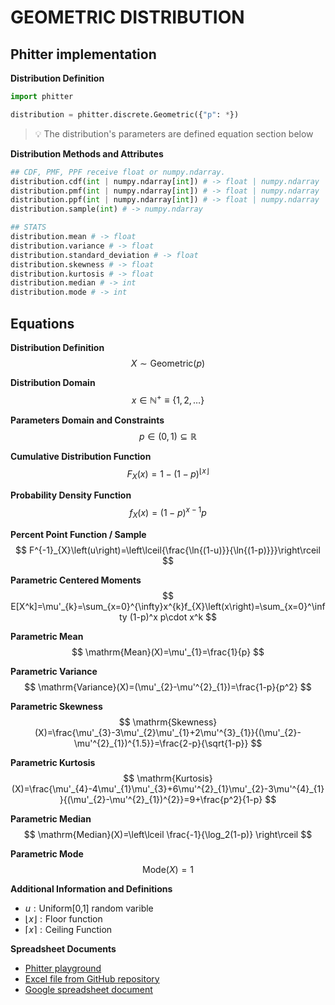 # GEOMETRIC DISTRIBUTION

## Phitter implementation

**Distribution Definition**

```python
import phitter

distribution = phitter.discrete.Geometric({"p": *})
```

> 💡 The distribution's parameters are defined equation section below

**Distribution Methods and Attributes**

```python
## CDF, PMF, PPF receive float or numpy.ndarray.
distribution.cdf(int | numpy.ndarray[int]) # -> float | numpy.ndarray
distribution.pmf(int | numpy.ndarray[int]) # -> float | numpy.ndarray
distribution.ppf(int | numpy.ndarray[int]) # -> float | numpy.ndarray
distribution.sample(int) # -> numpy.ndarray

## STATS
distribution.mean # -> float
distribution.variance # -> float
distribution.standard_deviation # -> float
distribution.skewness # -> float
distribution.kurtosis # -> float
distribution.median # -> int
distribution.mode # -> int
```

## Equations

**Distribution Definition**
$$ X\sim\mathrm{Geometric}\left(p\right) $$

**Distribution Domain**
$$ x\in\mathbb{N}^{+}\equiv \left\{1,2,\dots\right\} $$

**Parameters Domain and Constraints**
$$ p\in\left(0,1\right)\subseteq\mathbb{R} $$

**Cumulative Distribution Function**
$$ F_{X}\left(x\right)=1-(1 - p)^{\lfloor x\rfloor} $$

**Probability Density Function**
$$ f_{X}\left(x\right)=(1 - p)^{x-1}p $$

**Percent Point Function / Sample**
$$ F^{-1}_{X}\left(u\right)=\left\lceil{\frac{\ln{(1-u)}}{\ln{(1-p)}}}\right\rceil $$

**Parametric Centered Moments**
$$ E[X^k]=\mu'_{k}=\sum_{x=0}^{\infty}x^{k}f_{X}\left(x\right)=\sum_{x=0}^\infty (1-p)^x p\cdot x^k $$

**Parametric Mean**
$$ \mathrm{Mean}(X)=\mu'_{1}=\frac{1}{p} $$

**Parametric Variance**
$$ \mathrm{Variance}(X)=(\mu'_{2}-\mu'^{2}_{1})=\frac{1-p}{p^2} $$

**Parametric Skewness**
$$ \mathrm{Skewness}(X)=\frac{\mu'_{3}-3\mu'_{2}\mu'_{1}+2\mu'^{3}_{1}}{(\mu'_{2}-\mu'^{2}_{1})^{1.5}}=\frac{2-p}{\sqrt{1-p}} $$

**Parametric Kurtosis**
$$ \mathrm{Kurtosis}(X)=\frac{\mu'_{4}-4\mu'_{1}\mu'_{3}+6\mu'^{2}_{1}\mu'_{2}-3\mu'^{4}_{1}}{(\mu'_{2}-\mu'^{2}_{1})^{2}}=9+\frac{p^2}{1-p} $$

**Parametric Median**
$$ \mathrm{Median}(X)=\left\lceil \frac{-1}{\log_2(1-p)} \right\rceil $$

**Parametric Mode**
$$ \mathrm{Mode}(X)=1 $$

**Additional Information and Definitions**
- $u:\text{Uniform[0,1] random varible}$
- $\lfloor{x}\rfloor: \text{Floor function}$
- $\lceil{x}\rceil: \text{Ceiling Function}$

**Spreadsheet Documents**

-   [Phitter playground](https://phitter.io/distributions/discrete/geometric)
-   [Excel file from GitHub repository](https://github.com/phitterio/phitter-files/blob/main/discrete/geometric.xlsx)
-   [Google spreadsheet document](https://docs.google.com/spreadsheets/d/1cEU6n8UxpJ_Had6WfFnAXZ2FcaLGYu8g5srQ_iEfjgg)
    
